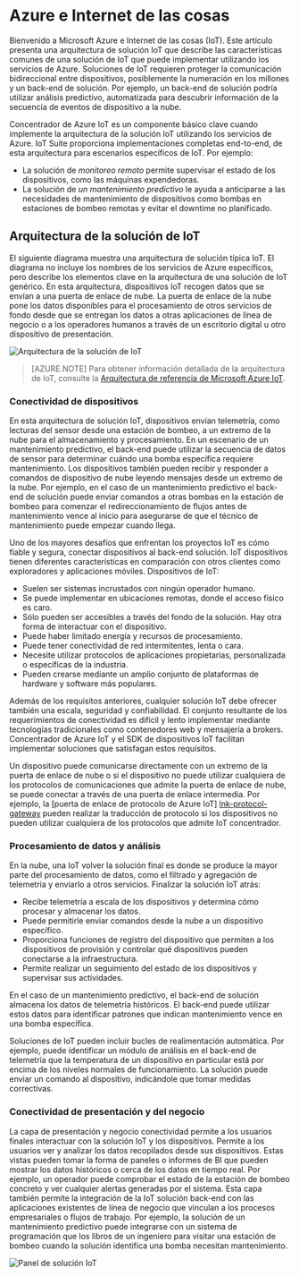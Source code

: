 
# <a name="azure-and-internet-of-things"></a>Azure e Internet de las cosas

Bienvenido a Microsoft Azure e Internet de las cosas (IoT). Este artículo presenta una arquitectura de solución IoT que describe las características comunes de una solución de IoT que puede implementar utilizando los servicios de Azure. Soluciones de IoT requieren proteger la comunicación bidireccional entre dispositivos, posiblemente la numeración en los millones y un back-end de solución. Por ejemplo, un back-end de solución podría utilizar análisis predictivo, automatizada para descubrir información de la secuencia de eventos de dispositivo a la nube.

Concentrador de Azure IoT es un componente básico clave cuando implemente la arquitectura de la solución IoT utilizando los servicios de Azure. IoT Suite proporciona implementaciones completas end-to-end, de esta arquitectura para escenarios específicos de IoT. Por ejemplo: 

- La solución de *monitoreo remoto* permite supervisar el estado de los dispositivos, como las máquinas expendedoras. 
- La solución de *un mantenimiento predictivo* le ayuda a anticiparse a las necesidades de mantenimiento de dispositivos como bombas en estaciones de bombeo remotas y evitar el downtime no planificado.

## <a name="iot-solution-architecture"></a>Arquitectura de la solución de IoT

El siguiente diagrama muestra una arquitectura de solución típica IoT. El diagrama no incluye los nombres de los servicios de Azure específicos, pero describe los elementos clave en la arquitectura de una solución de IoT genérico. En esta arquitectura, dispositivos IoT recogen datos que se envían a una puerta de enlace de nube. La puerta de enlace de la nube pone los datos disponibles para el procesamiento de otros servicios de fondo desde que se entregan los datos a otras aplicaciones de línea de negocio o a los operadores humanos a través de un escritorio digital u otro dispositivo de presentación.

![Arquitectura de la solución de IoT][img-solution-architecture]

> [AZURE.NOTE] Para obtener información detallada de la arquitectura de IoT, consulte la [Arquitectura de referencia de Microsoft Azure IoT][lnk-refarch].

### <a name="device-connectivity"></a>Conectividad de dispositivos

En esta arquitectura de solución IoT, dispositivos envían telemetría, como lecturas del sensor desde una estación de bombeo, a un extremo de la nube para el almacenamiento y procesamiento. En un escenario de un mantenimiento predictivo, el back-end puede utilizar la secuencia de datos de sensor para determinar cuándo una bomba específica requiere mantenimiento. Los dispositivos también pueden recibir y responder a comandos de dispositivo de nube leyendo mensajes desde un extremo de la nube. Por ejemplo, en el caso de un mantenimiento predictivo el back-end de solución puede enviar comandos a otras bombas en la estación de bombeo para comenzar el redireccionamiento de flujos antes de mantenimiento vence al inicio para asegurarse de que el técnico de mantenimiento puede empezar cuando llega.

Uno de los mayores desafíos que enfrentan los proyectos IoT es cómo fiable y segura, conectar dispositivos al back-end solución. IoT dispositivos tienen diferentes características en comparación con otros clientes como exploradores y aplicaciones móviles. Dispositivos de IoT:

- Suelen ser sistemas incrustados con ningún operador humano.
- Se puede implementar en ubicaciones remotas, donde el acceso físico es caro.
- Sólo pueden ser accesibles a través del fondo de la solución. Hay otra forma de interactuar con el dispositivo.
- Puede haber limitado energía y recursos de procesamiento.
- Puede tener conectividad de red intermitentes, lenta o cara.
- Necesite utilizar protocolos de aplicaciones propietarias, personalizada o específicas de la industria.
- Pueden crearse mediante un amplio conjunto de plataformas de hardware y software más populares.

Además de los requisitos anteriores, cualquier solución IoT debe ofrecer también una escala, seguridad y confiabilidad. El conjunto resultante de los requerimientos de conectividad es difícil y lento implementar mediante tecnologías tradicionales como contenedores web y mensajería a brokers. Concentrador de Azure IoT y el SDK de dispositivos IoT facilitan implementar soluciones que satisfagan estos requisitos.

Un dispositivo puede comunicarse directamente con un extremo de la puerta de enlace de nube o si el dispositivo no puede utilizar cualquiera de los protocolos de comunicaciones que admite la puerta de enlace de nube, se puede conectar a través de una puerta de enlace intermedia. Por ejemplo, la [puerta de enlace de protocolo de Azure IoT] [ lnk-protocol-gateway] pueden realizar la traducción de protocolo si los dispositivos no pueden utilizar cualquiera de los protocolos que admite IoT concentrador.

### <a name="data-processing-and-analytics"></a>Procesamiento de datos y análisis

En la nube, una IoT volver la solución final es donde se produce la mayor parte del procesamiento de datos, como el filtrado y agregación de telemetría y enviarlo a otros servicios. Finalizar la solución IoT atrás:

- Recibe telemetría a escala de los dispositivos y determina cómo procesar y almacenar los datos. 
- Puede permitirle enviar comandos desde la nube a un dispositivo específico.
- Proporciona funciones de registro del dispositivo que permiten a los dispositivos de provisión y controlar qué dispositivos pueden conectarse a la infraestructura.
- Permite realizar un seguimiento del estado de los dispositivos y supervisar sus actividades.

En el caso de un mantenimiento predictivo, el back-end de solución almacena los datos de telemetría históricos. El back-end puede utilizar estos datos para identificar patrones que indican mantenimiento vence en una bomba específica.

Soluciones de IoT pueden incluir bucles de realimentación automática. Por ejemplo, puede identificar un módulo de análisis en el back-end de telemetría que la temperatura de un dispositivo en particular está por encima de los niveles normales de funcionamiento. La solución puede enviar un comando al dispositivo, indicándole que tomar medidas correctivas.

### <a name="presentation-and-business-connectivity"></a>Conectividad de presentación y del negocio

La capa de presentación y negocio conectividad permite a los usuarios finales interactuar con la solución IoT y los dispositivos. Permite a los usuarios ver y analizar los datos recopilados desde sus dispositivos. Estas vistas pueden tomar la forma de paneles o informes de BI que pueden mostrar los datos históricos o cerca de los datos en tiempo real. Por ejemplo, un operador puede comprobar el estado de la estación de bombeo concreto y ver cualquier alertas generadas por el sistema. Esta capa también permite la integración de la IoT solución back-end con las aplicaciones existentes de línea de negocio que vinculan a los procesos empresariales o flujos de trabajo. Por ejemplo, la solución de un mantenimiento predictivo puede integrarse con un sistema de programación que los libros de un ingeniero para visitar una estación de bombeo cuando la solución identifica una bomba necesitan mantenimiento.

![Panel de solución IoT][img-dashboard]

[img-solution-architecture]: ./media/iot-azure-and-iot/iot-reference-architecture.png
[img-dashboard]: ./media/iot-azure-and-iot/iot-suite.png

[lnk-machinelearning]: http://azure.microsoft.com/documentation/services/machine-learning/
[Azure IoT Suite]: http://azure.microsoft.com/solutions/iot
[lnk-protocol-gateway]:  ../articles/iot-hub/iot-hub-protocol-gateway.md
[lnk-refarch]: http://download.microsoft.com/download/A/4/D/A4DAD253-BC21-41D3-B9D9-87D2AE6F0719/Microsoft_Azure_IoT_Reference_Architecture.pdf
